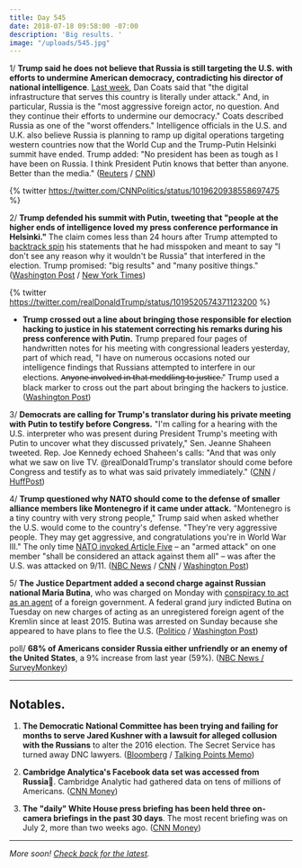 ```yaml
---
title: Day 545
date: 2018-07-18 09:58:00 -07:00
description: 'Big results. '
image: "/uploads/545.jpg"
---
```


1/ **Trump said he does not believe that Russia is still targeting the U.S. with efforts to undermine American democracy, contradicting his director of national intelligence**. [Last week](https://whatthefuckjusthappenedtoday.com/2018/07/16/day-543/#4-trump-called-robert-muellers-probe), Dan Coats said that "the digital infrastructure that serves this country is literally under attack." And, in particular, Russia is the "most aggressive foreign actor, no question. And they continue their efforts to undermine our democracy." Coats described Russia as one of the "worst offenders." Intelligence officials in the U.S. and U.K. also believe Russia is planning to ramp up digital operations targeting western countries now that the World Cup and the Trump-Putin Helsinki summit have ended. Trump added: "No president has been as tough as I have been on Russia. I think President Putin knows that better than anyone. Better than the media." ([Reuters](https://www.reuters.com/article/us-usa-trump-russia/asked-if-russia-still-targeting-u-s-trump-says-no-idUSKBN1K82AV) / [CNN](https://www.cnn.com/2018/07/17/politics/intelligence-agencies-concerned-russian-aggression/index.html))

{% twitter https://twitter.com/CNNPolitics/status/1019620938558697475 %}

2/ **Trump defended his summit with Putin, tweeting that "people at the higher ends of intelligence loved my press conference performance in Helsinki."** The claim comes less than 24 hours after Trump attempted to [backtrack spin](https://whatthefuckjusthappenedtoday.com/2018/07/17/day-544/#1-trump-backtracked-and-tried-to-spi) his statements that he had misspoken and meant to say "I don't see any reason why it wouldn't be Russia" that interfered in the election. Trump promised: "big results" and "many positive things." ([Washington Post](https://www.washingtonpost.com/politics/trump-returns-to-touting-his-summit-with-putin-a-day-after-doing-damage-control/2018/07/18/ff794dea-8a70-11e8-8aea-86e88ae760d8_story.html?utm_term=.0c7718f29e9b) / [New York Times](https://www.nytimes.com/2018/07/18/us/politics/trump-putin-higher-intelligence.html))

{% twitter https://twitter.com/realDonaldTrump/status/1019520574371123200 %}

* **Trump crossed out a line about bringing those responsible for election hacking to justice in his statement correcting his remarks during his press conference with Putin.** Trump prepared four pages of handwritten notes for his meeting with congressional leaders yesterday, part of which read, "I have on numerous occasions noted our intelligence findings that Russians attempted to interfere in our elections. A̶n̶y̶o̶n̶e̶ ̶i̶n̶v̶o̶l̶v̶e̶d̶ ̶i̶n̶ ̶t̶h̶a̶t̶ ̶m̶e̶d̶d̶l̶i̶n̶g̶ ̶t̶o̶ ̶j̶u̶s̶t̶i̶c̶e̶." Trump used a black marker to cross out the part about bringing the hackers to justice. ([Washington Post](https://www.washingtonpost.com/news/politics/wp/2018/07/17/in-his-prepared-remarks-trump-removed-a-line-about-bringing-election-hackers-to-justice/?utm_term=.ddbc4e9a4992))

3/ **Democrats are calling for Trump's translator during his private meeting with Putin to testify before Congress.** "I'm calling for a hearing with the U.S. interpreter who was present during President Trump's meeting with Putin to uncover what they discussed privately," Sen. Jeanne Shaheen tweeted. Rep. Joe Kennedy echoed Shaheen's calls: "And that was only what we saw on live TV. @realDonaldTrump's translator should come before Congress and testify as to what was said privately immediately." ([CNN](https://www.cnn.com/2018/07/17/politics/trump-interpreter-testify-congress/index.html) / [HuffPost](https://www.huffingtonpost.com/entry/senate-hearing-interpreter-trump-putin_us_5b4e4d86e4b0de86f487a4e3))

4/ **Trump questioned why NATO should come to the defense of smaller alliance members like Montenegro if it came under attack.** "Montenegro is a tiny country with very strong people," Trump said when asked whether the U.S. would come to the country's defense. "They're very aggressive people. They may get aggressive, and congratulations you're in World War III." The only time [NATO invoked Article Five](https://www.nytimes.com/2001/09/13/us/after-attacks-alliance-for-first-time-nato-invokes-joint-defense-pact-with-us.html) – an "armed attack" on one member "shall be considered an attack against them all" – was after the U.S. was attacked on 9/11. ([NBC News](https://www.nbcnews.com/news/world/trump-calls-out-very-aggressive-montenegro-latest-nato-jibe-n892311) / [CNN](https://www.cnn.com/2018/07/17/politics/trump-nato-fox/index.html) / [Washington Post](https://www.washingtonpost.com/politics/trump-says-defending-tiny-nato-ally-montenegro-could-lead-to-world-war-iii/2018/07/18/f7a09276-8a80-11e8-8aea-86e88ae760d8_story.html))

5/ **The Justice Department added a second charge against Russian national Maria Butina**, who was charged on Monday with [conspiracy to act as an agent](https://whatthefuckjusthappenedtoday.com/2018/07/16/day-543/#5-the-justice-department-charged-a-r) of a foreign government. A federal grand jury indicted Butina on Tuesday on new charges of acting as an unregistered foreign agent of the Kremlin since at least 2015. Butina was arrested on Sunday because she appeared to have plans to flee the U.S. ([Politico](https://www.politico.com/story/2018/07/17/russia-nra-foreign-agent-728305) / [Washington Post](https://www.washingtonpost.com/local/public-safety/alleged-russian-agent-maria-butina-had-ties-to-russian-intelligence-agency-prosecutors-say/2018/07/18/a1a4042c-8a01-11e8-a345-a1bf7847b375_story.html))

poll/ **68% of Americans consider Russia either unfriendly or an enemy of the United States**, a 9% increase from last year (59%). ([NBC News / SurveyMonkey](https://www.nbcnews.com/politics/donald-trump/nbc-news-poll-american-attitudes-toward-russia-worsen-under-trump-n892196))

---

## Notables. 

1. **The Democratic National Committee has been trying and failing for months to serve Jared Kushner with a lawsuit for alleged collusion with the Russians** to alter the 2016 election. The Secret Service has turned away DNC lawyers. ([Bloomberg](https://www.bloomberg.com/news/articles/2018-07-17/dnc-seeks-to-send-summons-to-kushner-by-mail-in-russia-lawsuit) / [Talking Points Memo](https://talkingpointsmemo.com/livewire/kushner-has-been-dodging-dnc-lawsuit-service-notice-for-months))

2. **Cambridge Analytica's Facebook data set was accessed from Russia**. Cambridge Analytic had gathered data on tens of millions of Americans. ([CNN Money](https://money.cnn.com/2018/07/17/technology/cambridge-analytica-data-facebook-russia/index.html))

3. **The "daily" White House press briefing has been held three on-camera briefings in the past 30 days**. The most recent briefing was on July 2, more than two weeks ago. ([CNN Money](https://money.cnn.com/2018/07/18/media/white-house-press-briefing-drought/index.html))

---

*More soon! [Check back for the latest](https://whatthefuckjusthappenedtoday.com/).*